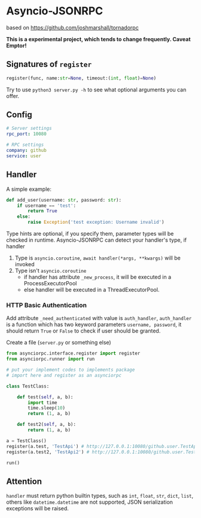 Asyncio-JSONRPC
======

based on https://github.com/joshmarshall/tornadorpc

**This is a experimental project, which tends to change frequently. Caveat Emptor!**


## Signatures of `register`
```python
register(func, name:str=None, timeout:(int, float)=None)
```

Try to use `python3 server.py -h` to see what optional arguments you can offer.

## Config

```yaml
# Server settings
rpc_port: 10080

# RPC settings
company: github
service: user
```

## Handler

A simple example:

```python
def add_user(username: str, password: str):
    if username == 'test':
        return True
    else:
        raise Exception('test exception: Username invalid')
```

Type hints are optional, if you specify them, parameter types will be checked in runtime.
Asyncio-JSONRPC can detect your handler's type, if handler

1. Type is `asyncio.coroutine`, `await handler(*args, **kwargs)` will be invoked
2. Type isn't `asyncio.coroutine`
    * if handler has attribute `_new_process`, it will be executed in a ProcessExecutorPool
    * else handler will be executed in a ThreadExecutorPool.


### HTTP Basic Authentication
Add attribute `_need_authenticated` with value is `auth_handler`, `auth_handler` is a function which has two keyword
parameters `username, password`, it should return `True` or `False` to check if user should be granted.

Create a file (`server.py` or something else)

```python
from asynciorpc.interface.register import register
from asynciorpc.runner import run

# put your implement codes to implements package
# import here and register as an asynciorpc

class TestClass:

    def test(self, a, b):
        import time
        time.sleep(10)
        return (1, a, b)

    def test2(self, a, b):
        return (1, a, b)

a = TestClass()
register(a.test, 'TestApi') # http://127.0.0.1:10080/github.user.TestApi
register(a.test2, 'TestApi2') # http://127.0.0.1:10080/github.user.TestApi2

run()
```

## Attention
`handler` must return python builtin types, such as `int`, `float`, `str`, `dict`, `list`, others like `datetime.datetime`
are not supported, JSON serialization exceptions will be raised.
